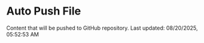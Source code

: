 # Auto Push File

Content that will be pushed to GitHub repository.
Last updated: 08/20/2025, 05:52:53 AM